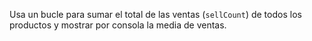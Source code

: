 Usa un bucle para sumar el total de las ventas (`sellCount`) de todos los productos y mostrar por consola la media de ventas.
```js

```